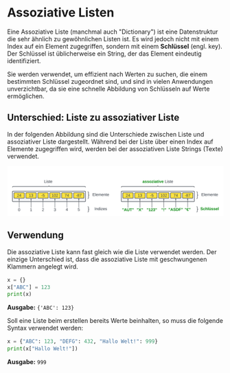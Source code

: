# Assoziative Listen

Eine Assoziative Liste (manchmal auch "Dictionary") ist eine Datenstruktur
die sehr ähnlich zu gewöhnlichen Listen ist.
Es wird jedoch nicht mit einem Index auf ein Element zugegriffen,
sondern mit einem **Schlüssel** (engl. key). Der Schlüssel ist üblicherweise ein String,
der das Element eindeutig identifiziert.

Sie werden verwendet, um effizient nach Werten zu suchen, die einem bestimmten Schlüssel zugeordnet sind, und sind in vielen Anwendungen unverzichtbar, da sie eine schnelle Abbildung von Schlüsseln auf Werte ermöglichen.

## Unterschied: Liste zu assoziativer Liste

In der folgenden Abbildung sind die Unterschiede zwischen Liste und 
assoziativer Liste dargestellt.
Während bei der Liste über einen Index auf Elemente zugegriffen wird,
werden bei der assoziativen Liste Strings (Texte) verwendet.

![Unterschied Listen zu assoziativen Listen](./images/assocliste.png)

## Verwendung 

Die assoziative Liste kann fast gleich wie die Liste verwendet werden.
Der einzige Unterschied ist, dass die assoziative Liste mit 
geschwungenen Klammern angelegt wird.

```python
x = {}
x["ABC"] = 123
print(x)
```
**Ausgabe:** `{'ABC': 123}`

Soll eine Liste beim erstellen bereits Werte beinhalten,
so muss die folgende Syntax verwendet werden:

```python
x = {"ABC": 123, "DEFG": 432, "Hallo Welt!": 999}
print(x["Hallo Welt!"])
```
**Ausgabe:** `999`








